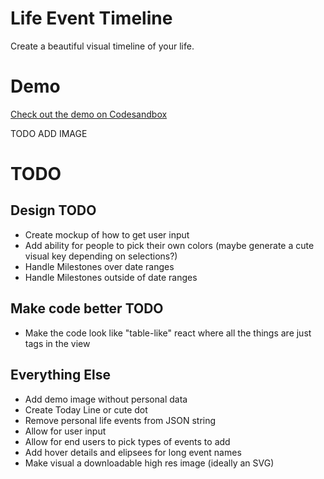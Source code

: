 # Life Event Timeline
Create a beautiful visual timeline of your life. 

# Demo
[Check out the demo on Codesandbox](https://codesandbox.io/s/v090179250)

TODO ADD IMAGE

# TODO

## Design TODO
- Create mockup of how to get user input
- Add ability for people to pick their own colors (maybe generate a cute visual key depending on selections?)
- Handle Milestones over date ranges
- Handle Milestones outside of date ranges

## Make code better TODO
- Make the code look like "table-like" react where all the things are just tags in the view

## Everything Else
- Add demo image without personal data
- Create Today Line or cute dot
- Remove personal life events from JSON string
- Allow for user input 
- Allow for end users to pick types of events to add
- Add hover details and elipsees for long event names
- Make visual a downloadable high res image (ideally an SVG)